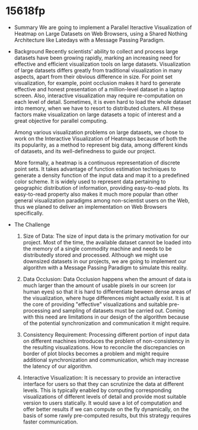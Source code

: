 # 15618fp

- Summary
	We are going to implement a Parallel Iteractive Visualization of Heatmap on Large Datasets on Web Browsers, using a Shared Nothing Architecture like Latedays with a Message Passing Paradigm.

- Background
	Recently scientists' ability to collect and process large datasets have been growing rapidly, marking an increasing need for effective and efficient visualization tools on large datasets. Visualization of large datasets differs greatly from traditional visualization in many aspects, apart from their obvious difference in size. For point set visualization, for example, point occlusion makes it hard to generate effective and honest presentation of a million-level dataset in a laptop screen. Also, interactive visualization may require re-computation on each level of detail. Sometimes, it is even hard to load the whole dataset into memory, when we have to resort to distributed clusters. All these factors make visualization on large datasets a topic of interest and a great objective for parallel computing.

	Among various visualization problems on large datasets, we chose to work on the Interactive Visualization of Heatmaps because of both the its popularity, as a method to represent big data, among different kinds of datasets, and its well-definedness to guide our project.

	More formally, a heatmap is a continuous representation of discrete point sets. It takes advantage of function estimation techniques to generate a density function of the input data and map it to a predefined color scheme. It is widely used to represent data pertaining to geographic distribution of information, providing easy-to-read plots. Its easy-to-read property also makes it much more popular than other general visualization paradigms among non-scientist users on the Web, thus we planed to deliver an implementation on Web Browsers specifically.

- The Challenge
	1. Size of Data:
		The size of input data is the primary motivation for our project. Most of the time, the available dataset cannot be loaded into the memory of a single commodity machine and needs to be distributedly stored and processed. Although we might use downsized datasets in our projects, we are going to implement our algorithm with a Message Passing Paradigm to simulate this reality.

	2. Data Occlusion:
		Data Occlusion happens when the amount of data is much larger than the amount of usable pixels in our screen (or human eyes) so that it is hard to differentiate beween dense areas of the visualization, where huge differences might actually exist. It is at the core of providing "effective" visualizations and suitable pre-processing and sampling of datasets must be carried out. Coming with this need are limitations in our design of the algorithm because of the potential synchronization and communication it might require.

	3. Consistency Requirement:
		Processing different portion of input data on different machines introduces the problem of non-consistency in the resulting visualizations. How to reconcile the discrepancies on border of plot blocks becomes a problem and might require additional synchronization and communication, which may increase the latency of our algorithm.

	4. Interactive Visualization:
		It is necessary to provide an interactive interface for users so that they can scrutinize the data at different levels. This is typically enabled by computing corresponding visualizations of different levels of detail and provide most suitable version to users statically. It would save a lot of computation and offer better results if we can compute on the fly dynamically, on the basis of some rawly pre-computed results, but this strategy requires faster communication.

